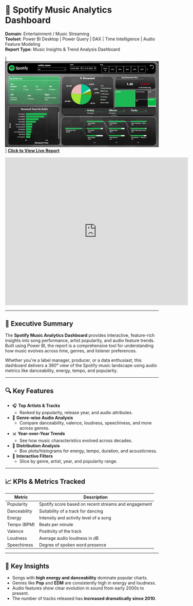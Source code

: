 # 🎵 Spotify Music Analytics Dashboard

**Domain**: Entertainment / Music Streaming  
**Toolset**: Power BI Desktop | Power Query | DAX | Time Intelligence | Audio Feature Modeling  
**Report Type**: Music Insights & Trend Analysis Dashboard

[![Spotify Music Dashboard](screenshots/Artists_Default.jpg)]
**[Click to View Live Report](https://app.powerbi.com/view?r=eyJrIjoiMWNmM2MyMGMtYTEzMy00NmEwLWIxZWYtNTllNmZjNDQ3YzkzIiwidCI6IjI4OTI5MmNiLTQwNTctNGY0YS1iMWIyLWRiYzU4NjY3OGViNSJ9)**
<iframe title="spotify_reporting" width="600" height="486" src="https://app.powerbi.com/view?r=eyJrIjoiMWNmM2MyMGMtYTEzMy00NmEwLWIxZWYtNTllNmZjNDQ3YzkzIiwidCI6IjI4OTI5MmNiLTQwNTctNGY0YS1iMWIyLWRiYzU4NjY3OGViNSJ9" frameborder="0" allowFullScreen="true"></iframe>

---

## 📘 Executive Summary

The **Spotify Music Analytics Dashboard** provides interactive, feature-rich insights into song performance, artist popularity, and audio feature trends. Built using Power BI, the report is a comprehensive tool for understanding how music evolves across time, genres, and listener preferences. 

Whether you're a label manager, producer, or a data enthusiast, this dashboard delivers a 360° view of the Spotify music landscape using audio metrics like danceability, energy, tempo, and popularity.

---

## 🔍 Key Features

- 🎧 **Top Artists & Tracks**  
  - Ranked by popularity, release year, and audio attributes.
- 🎼 **Genre-wise Audio Analysis**  
  - Compare danceability, valence, loudness, speechiness, and more across genres.
- 📊 **Year-over-Year Trends**  
  - See how music characteristics evolved across decades.
- 🧪 **Distribution Analysis**  
  - Box plots/histograms for energy, tempo, duration, and acousticness.
- 🧮 **Interactive Filters**  
  - Slice by genre, artist, year, and popularity range.

---

## 📈 KPIs & Metrics Tracked

| Metric        | Description                                             |
|---------------|---------------------------------------------------------|
| Popularity    | Spotify score based on recent streams and engagement   |
| Danceability  | Suitability of a track for dancing                     |
| Energy        | Intensity and activity level of a song                 |
| Tempo (BPM)   | Beats per minute                                       |
| Valence       | Positivity of the track                                |
| Loudness      | Average audio loudness in dB                           |
| Speechiness   | Degree of spoken word presence                         |

---

## 🧠 Key Insights

- Songs with **high energy and danceability** dominate popular charts.
- Genres like **Pop** and **EDM** are consistently high in energy and loudness.
- Audio features show clear evolution in sound from early 2000s to present.
- The number of tracks released has **increased dramatically since 2010**.

